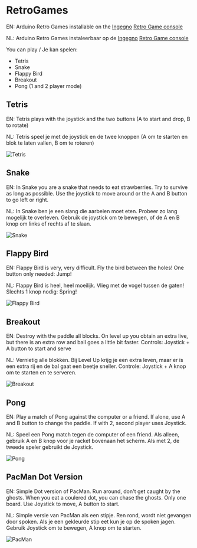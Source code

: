 # RetroGames
EN: Arduino Retro Games installable on the [Ingegno](https://www.facebook.com/IngegnoMakerSpace/) [Retro Game console](https://docs.google.com/document/d/1rd5WztljQ4R-4YQH1UzbRDuTeg8SeEte_eZYg9qlx8Y/edit?usp=sharing) 

NL: Arduino Retro Games instaleerbaar op de [Ingegno](https://www.facebook.com/IngegnoMakerSpace/) [Retro Game console](https://docs.google.com/document/d/1rd5WztljQ4R-4YQH1UzbRDuTeg8SeEte_eZYg9qlx8Y/edit?usp=sharing) 

You can play / Je kan spelen:
* Tetris
* Snake
* Flappy Bird
* Breakout
* Pong (1 and 2 player mode)

## Tetris
EN: Tetris plays with the joystick and the two buttons (A to start and drop, B to rotate)

NL: Tetris speel je met de joystick en de twee knoppen (A om te starten en blok te laten vallen, B om te roteren)

![Tetris](https://github.com/ingegno/RetroGames/raw/master/docs/RetroGameTetris.jpg "Tetris")

## Snake
EN: In Snake you are a snake that needs to eat strawberries. Try to survive as long as possible. Use the joystick to move around or the A and B button to go left or right.

NL: In Snake ben je een slang die aarbeien moet eten. Probeer zo lang mogelijk te overleven. Gebruik de joystick om te bewegen, of de A en B knop om links of rechts af te slaan.

![Snake](https://github.com/ingegno/RetroGames/raw/master/docs/RetroGameSnake.jpg "Snake")

## Flappy Bird
EN: Flappy Bird is very, very difficult. Fly the bird between the holes! One button only needed: Jump!

NL: Flappy Bird is heel, heel moeilijk. Vlieg met de vogel tussen de gaten! Slechts 1 knop nodig: Spring!

![Flappy Bird](https://github.com/ingegno/RetroGames/raw/master/docs/RetroGameFlappy.jpg "Flappy Bird")

## Breakout
EN: Destroy with the paddle all blocks. On level up you obtain an extra live, but there is an extra row and ball goes a little bit faster. Controls: Joystick + A button to start and serve

NL: Vernietig alle blokken. Bij Level Up krijg je een extra leven, maar er is een extra rij en de bal gaat een beetje sneller. Controle: Joystick + A knop om te starten en te serveren.

![Breakout](https://github.com/ingegno/RetroGames/raw/master/docs/RetroGameBreakout.jpg "Breakout")

## Pong
EN: Play a match of Pong against the computer or a friend. If alone, use A and B button to change the paddle. If with 2, second player uses Joystick.

NL: Speel een Pong match tegen de computer of een friend. Als alleen, gebruik A en B knop voor je racket bovenaan het scherm. Als met 2, de tweede speler gebruikt de Joystick.

![Pong](https://github.com/ingegno/RetroGames/raw/master/docs/RetroGamePong.jpg "Pong")

## PacMan Dot Version
EN: Simple Dot version of PacMan. Run around, don't get caught by the ghosts. When you eat a coulered dot, you can chase the ghosts. Only one board. Use Joystick to move, A button to start.

NL: Simple versie van PacMan als een stipje. Ren rond, wordt niet gevangen door spoken. Als je een gekleurde stip eet kun je op de spoken jagen. Gebruik Joystick om te bewegen, A knop om te starten.

![PacMan](https://github.com/ingegno/RetroGames/raw/master/docs/RetroGamePacMan.jpg "PacMan")
